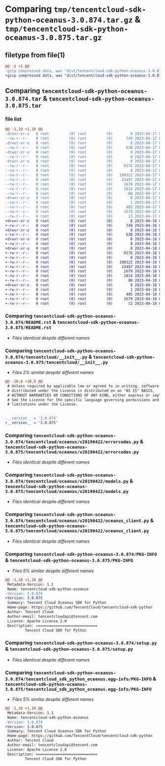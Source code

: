 # Comparing `tmp/tencentcloud-sdk-python-oceanus-3.0.874.tar.gz` & `tmp/tencentcloud-sdk-python-oceanus-3.0.875.tar.gz`

## filetype from file(1)

```diff
@@ -1 +1 @@
-gzip compressed data, was "dist/tencentcloud-sdk-python-oceanus-3.0.874.tar", last modified: Mon Apr 17 00:35:57 2023, max compression
+gzip compressed data, was "dist/tencentcloud-sdk-python-oceanus-3.0.875.tar", last modified: Tue Apr 18 00:47:39 2023, max compression
```

## Comparing `tencentcloud-sdk-python-oceanus-3.0.874.tar` & `tencentcloud-sdk-python-oceanus-3.0.875.tar`

### file list

```diff
@@ -1,19 +1,19 @@
-drwxr-xr-x   0 root         (0) root         (0)        0 2023-04-17 00:35:57.000000 tencentcloud-sdk-python-oceanus-3.0.874/
--rw-r--r--   0 root         (0) root         (0)      749 2023-04-17 00:35:57.000000 tencentcloud-sdk-python-oceanus-3.0.874/README.rst
-drwxr-xr-x   0 root         (0) root         (0)        0 2023-04-17 00:35:57.000000 tencentcloud-sdk-python-oceanus-3.0.874/tencentcloud/
--rw-r--r--   0 root         (0) root         (0)      630 2023-04-17 00:35:57.000000 tencentcloud-sdk-python-oceanus-3.0.874/tencentcloud/__init__.py
-drwxr-xr-x   0 root         (0) root         (0)        0 2023-04-17 00:35:57.000000 tencentcloud-sdk-python-oceanus-3.0.874/tencentcloud/oceanus/
--rw-r--r--   0 root         (0) root         (0)        0 2023-04-17 00:35:57.000000 tencentcloud-sdk-python-oceanus-3.0.874/tencentcloud/oceanus/__init__.py
-drwxr-xr-x   0 root         (0) root         (0)        0 2023-04-17 00:35:57.000000 tencentcloud-sdk-python-oceanus-3.0.874/tencentcloud/oceanus/v20190422/
--rw-r--r--   0 root         (0) root         (0)     9176 2023-04-17 00:35:57.000000 tencentcloud-sdk-python-oceanus-3.0.874/tencentcloud/oceanus/v20190422/errorcodes.py
--rw-r--r--   0 root         (0) root         (0)        0 2023-04-17 00:35:57.000000 tencentcloud-sdk-python-oceanus-3.0.874/tencentcloud/oceanus/v20190422/__init__.py
--rw-r--r--   0 root         (0) root         (0)   108322 2023-04-17 00:35:57.000000 tencentcloud-sdk-python-oceanus-3.0.874/tencentcloud/oceanus/v20190422/models.py
--rw-r--r--   0 root         (0) root         (0)    23497 2023-04-17 00:35:57.000000 tencentcloud-sdk-python-oceanus-3.0.874/tencentcloud/oceanus/v20190422/oceanus_client.py
--rw-r--r--   0 root         (0) root         (0)     1679 2023-04-17 00:35:57.000000 tencentcloud-sdk-python-oceanus-3.0.874/PKG-INFO
--rw-r--r--   0 root         (0) root         (0)     1014 2023-04-17 00:35:57.000000 tencentcloud-sdk-python-oceanus-3.0.874/setup.py
--rw-r--r--   0 root         (0) root         (0)       88 2023-04-17 00:35:57.000000 tencentcloud-sdk-python-oceanus-3.0.874/setup.cfg
-drwxr-xr-x   0 root         (0) root         (0)        0 2023-04-17 00:35:57.000000 tencentcloud-sdk-python-oceanus-3.0.874/tencentcloud_sdk_python_oceanus.egg-info/
--rw-r--r--   0 root         (0) root         (0)        1 2023-04-17 00:35:57.000000 tencentcloud-sdk-python-oceanus-3.0.874/tencentcloud_sdk_python_oceanus.egg-info/dependency_links.txt
--rw-r--r--   0 root         (0) root         (0)      485 2023-04-17 00:35:57.000000 tencentcloud-sdk-python-oceanus-3.0.874/tencentcloud_sdk_python_oceanus.egg-info/SOURCES.txt
--rw-r--r--   0 root         (0) root         (0)     1679 2023-04-17 00:35:57.000000 tencentcloud-sdk-python-oceanus-3.0.874/tencentcloud_sdk_python_oceanus.egg-info/PKG-INFO
--rw-r--r--   0 root         (0) root         (0)       13 2023-04-17 00:35:57.000000 tencentcloud-sdk-python-oceanus-3.0.874/tencentcloud_sdk_python_oceanus.egg-info/top_level.txt
+drwxr-xr-x   0 root         (0) root         (0)        0 2023-04-18 00:47:39.000000 tencentcloud-sdk-python-oceanus-3.0.875/
+-rw-r--r--   0 root         (0) root         (0)      749 2023-04-18 00:47:39.000000 tencentcloud-sdk-python-oceanus-3.0.875/README.rst
+drwxr-xr-x   0 root         (0) root         (0)        0 2023-04-18 00:47:39.000000 tencentcloud-sdk-python-oceanus-3.0.875/tencentcloud/
+-rw-r--r--   0 root         (0) root         (0)      630 2023-04-18 00:47:39.000000 tencentcloud-sdk-python-oceanus-3.0.875/tencentcloud/__init__.py
+drwxr-xr-x   0 root         (0) root         (0)        0 2023-04-18 00:47:39.000000 tencentcloud-sdk-python-oceanus-3.0.875/tencentcloud/oceanus/
+-rw-r--r--   0 root         (0) root         (0)        0 2023-04-18 00:47:39.000000 tencentcloud-sdk-python-oceanus-3.0.875/tencentcloud/oceanus/__init__.py
+drwxr-xr-x   0 root         (0) root         (0)        0 2023-04-18 00:47:39.000000 tencentcloud-sdk-python-oceanus-3.0.875/tencentcloud/oceanus/v20190422/
+-rw-r--r--   0 root         (0) root         (0)     9176 2023-04-18 00:47:39.000000 tencentcloud-sdk-python-oceanus-3.0.875/tencentcloud/oceanus/v20190422/errorcodes.py
+-rw-r--r--   0 root         (0) root         (0)        0 2023-04-18 00:47:39.000000 tencentcloud-sdk-python-oceanus-3.0.875/tencentcloud/oceanus/v20190422/__init__.py
+-rw-r--r--   0 root         (0) root         (0)   108322 2023-04-18 00:47:39.000000 tencentcloud-sdk-python-oceanus-3.0.875/tencentcloud/oceanus/v20190422/models.py
+-rw-r--r--   0 root         (0) root         (0)    23497 2023-04-18 00:47:39.000000 tencentcloud-sdk-python-oceanus-3.0.875/tencentcloud/oceanus/v20190422/oceanus_client.py
+-rw-r--r--   0 root         (0) root         (0)     1679 2023-04-18 00:47:39.000000 tencentcloud-sdk-python-oceanus-3.0.875/PKG-INFO
+-rw-r--r--   0 root         (0) root         (0)     1014 2023-04-18 00:47:39.000000 tencentcloud-sdk-python-oceanus-3.0.875/setup.py
+-rw-r--r--   0 root         (0) root         (0)       88 2023-04-18 00:47:39.000000 tencentcloud-sdk-python-oceanus-3.0.875/setup.cfg
+drwxr-xr-x   0 root         (0) root         (0)        0 2023-04-18 00:47:39.000000 tencentcloud-sdk-python-oceanus-3.0.875/tencentcloud_sdk_python_oceanus.egg-info/
+-rw-r--r--   0 root         (0) root         (0)        1 2023-04-18 00:47:39.000000 tencentcloud-sdk-python-oceanus-3.0.875/tencentcloud_sdk_python_oceanus.egg-info/dependency_links.txt
+-rw-r--r--   0 root         (0) root         (0)      485 2023-04-18 00:47:39.000000 tencentcloud-sdk-python-oceanus-3.0.875/tencentcloud_sdk_python_oceanus.egg-info/SOURCES.txt
+-rw-r--r--   0 root         (0) root         (0)     1679 2023-04-18 00:47:39.000000 tencentcloud-sdk-python-oceanus-3.0.875/tencentcloud_sdk_python_oceanus.egg-info/PKG-INFO
+-rw-r--r--   0 root         (0) root         (0)       13 2023-04-18 00:47:39.000000 tencentcloud-sdk-python-oceanus-3.0.875/tencentcloud_sdk_python_oceanus.egg-info/top_level.txt
```

### Comparing `tencentcloud-sdk-python-oceanus-3.0.874/README.rst` & `tencentcloud-sdk-python-oceanus-3.0.875/README.rst`

 * *Files identical despite different names*

### Comparing `tencentcloud-sdk-python-oceanus-3.0.874/tencentcloud/__init__.py` & `tencentcloud-sdk-python-oceanus-3.0.875/tencentcloud/__init__.py`

 * *Files 2% similar despite different names*

```diff
@@ -10,8 +10,8 @@
 # Unless required by applicable law or agreed to in writing, software
 # distributed under the License is distributed on an "AS IS" BASIS,
 # WITHOUT WARRANTIES OR CONDITIONS OF ANY KIND, either express or implied.
 # See the License for the specific language governing permissions and
 # limitations under the License.
 
 
-__version__ = '3.0.874'
+__version__ = '3.0.875'
```

### Comparing `tencentcloud-sdk-python-oceanus-3.0.874/tencentcloud/oceanus/v20190422/errorcodes.py` & `tencentcloud-sdk-python-oceanus-3.0.875/tencentcloud/oceanus/v20190422/errorcodes.py`

 * *Files identical despite different names*

### Comparing `tencentcloud-sdk-python-oceanus-3.0.874/tencentcloud/oceanus/v20190422/models.py` & `tencentcloud-sdk-python-oceanus-3.0.875/tencentcloud/oceanus/v20190422/models.py`

 * *Files identical despite different names*

### Comparing `tencentcloud-sdk-python-oceanus-3.0.874/tencentcloud/oceanus/v20190422/oceanus_client.py` & `tencentcloud-sdk-python-oceanus-3.0.875/tencentcloud/oceanus/v20190422/oceanus_client.py`

 * *Files identical despite different names*

### Comparing `tencentcloud-sdk-python-oceanus-3.0.874/PKG-INFO` & `tencentcloud-sdk-python-oceanus-3.0.875/PKG-INFO`

 * *Files 5% similar despite different names*

```diff
@@ -1,10 +1,10 @@
 Metadata-Version: 1.1
 Name: tencentcloud-sdk-python-oceanus
-Version: 3.0.874
+Version: 3.0.875
 Summary: Tencent Cloud Oceanus SDK for Python
 Home-page: https://github.com/TencentCloud/tencentcloud-sdk-python
 Author: Tencent Cloud
 Author-email: tencentcloudapi@tencent.com
 License: Apache License 2.0
 Description: ============================
         Tencent Cloud SDK for Python
```

### Comparing `tencentcloud-sdk-python-oceanus-3.0.874/setup.py` & `tencentcloud-sdk-python-oceanus-3.0.875/setup.py`

 * *Files identical despite different names*

### Comparing `tencentcloud-sdk-python-oceanus-3.0.874/tencentcloud_sdk_python_oceanus.egg-info/PKG-INFO` & `tencentcloud-sdk-python-oceanus-3.0.875/tencentcloud_sdk_python_oceanus.egg-info/PKG-INFO`

 * *Files 5% similar despite different names*

```diff
@@ -1,10 +1,10 @@
 Metadata-Version: 1.1
 Name: tencentcloud-sdk-python-oceanus
-Version: 3.0.874
+Version: 3.0.875
 Summary: Tencent Cloud Oceanus SDK for Python
 Home-page: https://github.com/TencentCloud/tencentcloud-sdk-python
 Author: Tencent Cloud
 Author-email: tencentcloudapi@tencent.com
 License: Apache License 2.0
 Description: ============================
         Tencent Cloud SDK for Python
```

